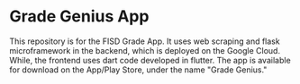 # Grade Genius App
This repository is for the FISD Grade App. It uses web scraping and flask microframework in the backend, which is deployed on the Google Cloud. While, the frontend uses dart code developed in flutter. The app is available for download on the App/Play Store, under the name "Grade Genius."

